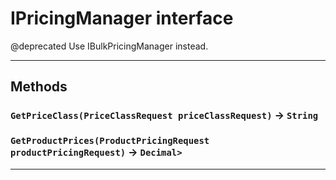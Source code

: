 # IPricingManager interface

 @deprecated Use IBulkPricingManager instead.

---
## Methods
### `GetPriceClass(PriceClassRequest priceClassRequest)` → `String`
### `GetProductPrices(ProductPricingRequest productPricingRequest)` → `Decimal>`
---

